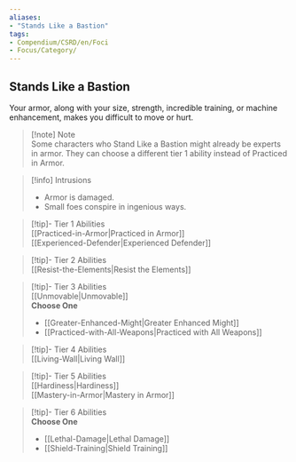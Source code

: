 ```yaml
---
aliases:
- "Stands Like a Bastion"
tags:
- Compendium/CSRD/en/Foci
- Focus/Category/
---
```


  
## Stands Like a Bastion  
Your armor, along with your size, strength, incredible training, or machine enhancement, makes you difficult to move or hurt.  

>[!note] Note  
>Some characters who Stand Like a Bastion might already be experts in armor. They can choose a different tier 1 ability instead of Practiced in Armor. 
  

>[!info] Intrusions  
>- Armor is damaged.  
>- Small foes conspire in ingenious ways.  


>[!tip]- Tier 1 Abilities  
> [[Practiced-in-Armor|Practiced in Armor]]  
> [[Experienced-Defender|Experienced Defender]]  


>[!tip]- Tier 2 Abilities  
> [[Resist-the-Elements|Resist the Elements]]  


>[!tip]- Tier 3 Abilities  
> [[Unmovable|Unmovable]]  
> **Choose One**  
>- [[Greater-Enhanced-Might|Greater Enhanced Might]]  
>- [[Practiced-with-All-Weapons|Practiced with All Weapons]]  


>[!tip]- Tier 4 Abilities  
> [[Living-Wall|Living Wall]]  


>[!tip]- Tier 5 Abilities  
> [[Hardiness|Hardiness]]  
> [[Mastery-in-Armor|Mastery in Armor]]  


>[!tip]- Tier 6 Abilities  
> **Choose One**  
>- [[Lethal-Damage|Lethal Damage]]  
>- [[Shield-Training|Shield Training]]